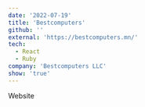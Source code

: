 ```yaml
---
date: '2022-07-19'
title: 'Bestcomputers'
github: ''
external: 'https://bestcomputers.mn/'
tech:
  - React
  - Ruby
company: 'Bestcomputers LLC'
show: 'true'
---
```


Website
